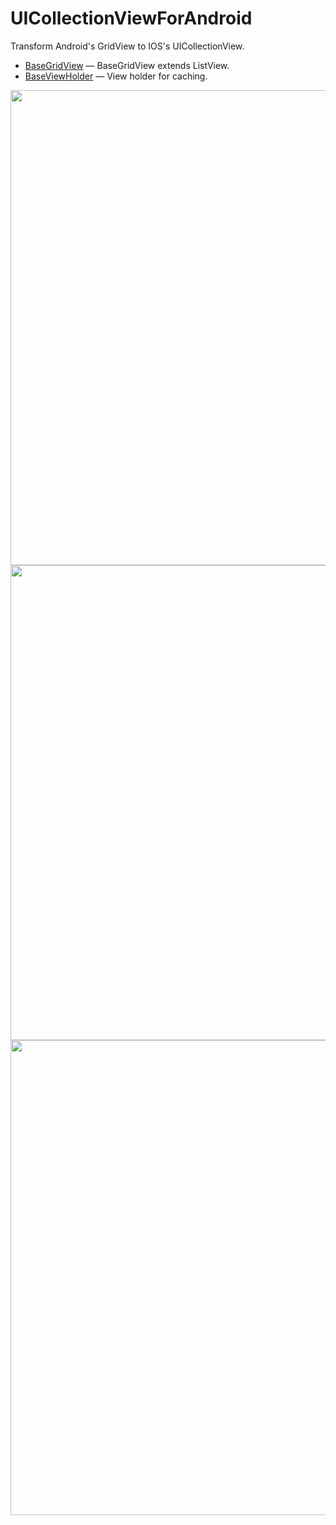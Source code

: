 # UICollectionViewForAndroid
Transform Android's GridView to IOS's  UICollectionView. 


* [BaseGridView](https://github.com/HeterPu/UICollectionViewForAndroid) — BaseGridView extends ListView.
* [BaseViewHolder](https://github.com/HeterPu/UICollectionViewForAndroid) — View holder for caching.

<img src="https://raw.github.com/HeterPu/UICollectionViewForAndroid/master/screenshot/picture1.png" width="760"><br/>
<img src="https://raw.github.com/HeterPu/UICollectionViewForAndroid/master/screenshot/picture2.png" width="760"><br/>
<img src="https://raw.github.com/HeterPu/UIColectionViewForAndroid/master/screenshot/picture3.png" width="760"><br/>
